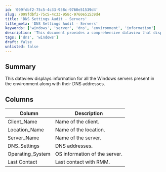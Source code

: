 ```yaml
---
id: '099fdbf2-75c5-4c33-958c-9760e51539d4'
slug: /099fdbf2-75c5-4c33-958c-9760e51539d4
title: 'DNS Settings Audit - Servers'
title_meta: 'DNS Settings Audit - Servers'
keywords: ['windows', 'server', 'dns', 'environment', 'information']
description: 'This document provides a comprehensive dataview that displays information for all Windows servers in the environment, including their corresponding DNS addresses, client names, locations, operating systems, and last contact details with RMM.'
tags: ['dns', 'windows']
draft: false
unlisted: false
---
```


## Summary

This dataview displays information for all the Windows servers present in the environment along with their DNS addresses.

## Columns

| Column             | Description                        |
|--------------------|------------------------------------|
| Client_Name        | Name of the client.                |
| Location_Name      | Name of the location.              |
| Server_Name        | Name of the server.                |
| DNS_Settings       | DNS addresses.                     |
| Operating_System    | OS information of the server.      |
| Last Contact       | Last contact with RMM.             |


